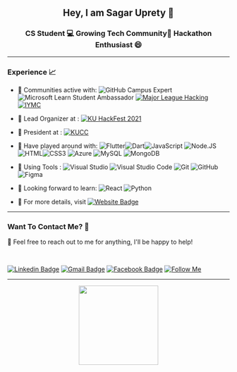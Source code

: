 <h2 align="center"> Hey, I am Sagar Uprety 👋 </h2>
<h3 align="center"> CS Student 💻 Growing Tech Community🌱 Hackathon Enthusiast 😄 </h3>

---

### Experience 📈

- 🙌 Communities active with:  ![GitHub Campus Expert](https://img.shields.io/badge/-GitHub%20Campus%20Expert-181717?style=flat&logo=github) ![Microsoft Learn Student Ambassador](https://img.shields.io/badge/-Microsoft%20Learn%20Student%20Ambassador-5E5E5E?style=flat&logo=microsoft) [![Major League Hacking](https://img.shields.io/badge/-Major%20League%20Hacking-265A8F?style=flat&logo=major%20league%20hacking)](https://mlh.io/) [![IYMC](https://img.shields.io/badge/-IYMC-lightgreen?style=flat)](https://iymc.info)

- 🔭 Lead Organizer at : [![KU HackFest 2021](https://img.shields.io/badge/-KU%20HackFest%202021-292B38?style=flat)](https://kuhackfest.com/)

- 🤵 President at : [![KUCC](https://img.shields.io/badge/-KUCC-blue?style=flat&)](https://kucc.ku.edu.np/)

- 🔭 Have played around with: ![Flutter](https://img.shields.io/badge/-Flutter-02569B?style=flat&logo=flutter)![Dart](https://img.shields.io/badge/-Dart-0175C2?style=flat&logo=dart)![JavaScript](https://img.shields.io/badge/-JavaScript-purple?style=flat&logo=javascript) ![Node.JS](https://img.shields.io/badge/-Node.js-grey?style=flat&logo=node.js)![HTML](https://img.shields.io/badge/-HTML-E34F26?style=flat&logo=html5&logoColor=white)![CSS3](https://img.shields.io/badge/-CSS3-1572B6?style=flat&logo=css3) 
 ![Azure](https://img.shields.io/badge/-Microsoft_Azure-azure?style=flat&logo=microsoft-azure&logoColor=blue) ![MySQL](https://img.shields.io/badge/-MySQL-yellow?style=flat&amp;logo=mysql&amp;logoColor=white) ![MongoDB](https://img.shields.io/badge/-MongoDB-white?style=flat&logo=mongodb)

- 🔧 Using Tools : ![Visual Studio](https://img.shields.io/badge/-Visual_Studio-violet?style=flat&logo=visual-studio) ![Visual Studio Code](https://img.shields.io/badge/-VS_Code-blue?style=flat&logo=visual-studio-code) ![Git](https://img.shields.io/badge/-Git-orange?style=flat&logo=git&logoColor=white) ![GitHub](https://img.shields.io/badge/-GitHub-purple?style=flat&logo=github) ![Figma](https://img.shields.io/badge/-Figma-white?style=flat&logo=figma)

- 🌱 Looking forward to learn: ![React](https://img.shields.io/badge/-React-black?style=flat&logo=react) ![Python](https://img.shields.io/badge/-Python-3776AB?style=flat&logo=python&logoColor=white) 

- 📜 For more details, visit [![Website Badge](https://img.shields.io/badge/-My_Website-blue?style=flat&logo=Website&logoColor=white)](https://sagaruprety.me)


---

### Want To Contact Me? 📱

💬 Feel free to reach out to me for anything, I'll be happy to help!


<br> 

[![Linkedin Badge](https://img.shields.io/badge/-Sagar_Uprety-blue?style=flat&logo=Linkedin&logoColor=white&link=https://www.linkedin.com/in/sagar-uprety/)](https://www.linkedin.com/in/sagar-uprety/)
[![Gmail Badge](https://img.shields.io/badge/sagarupreti100@gmail.com-white?style=flat&logo=Gmail&logoColor=&link=mailto:sagarupreti100@gmail.com)](mailto:sagarupreti100@gmail.com)
[![Facebook Badge](https://img.shields.io/badge/-Sagar_Uprety-blue?style=flat&logo=Facebook&logoColor=white&link=https://facebook.com/sagaruprety977)](https://www.facebook.com/sagaruprety977/)
[![Follow Me](https://img.shields.io/github/followers/sagar-uprety?label=Follow%20Me&style=social)](https://www.github.com/sagar-uprety)

--- 

<p align="center">
<a href="https://github.com/sagar-uprety">
  <img height="180em" src="https://github-readme-stats-eight-theta.vercel.app/api?username=sagar-uprety&show_icons=true&theme=algolia&include_all_commits=true&count_private=true&hide=issues"/>
</a>
</p>

